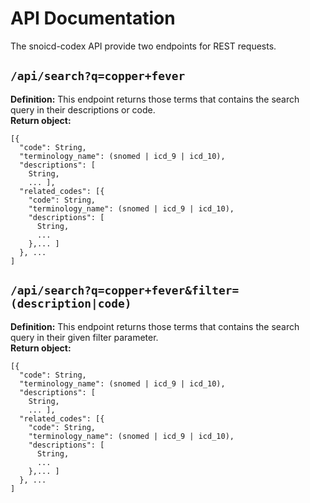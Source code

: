 # API Documentation

The snoicd-codex API provide two endpoints for REST requests.

## `/api/search?q=copper+fever`
**Definition:** This endpoint returns those terms that contains the search query in their descriptions or code.  
**Return object:**
```
[{
  "code": String,
  "terminology_name": (snomed | icd_9 | icd_10),
  "descriptions": [
    String,
    ... ],
  "related_codes": [{
    "code": String,
    "terminology_name": (snomed | icd_9 | icd_10),
    "descriptions": [
      String,
      ...
    },... ]
  }, ...
]
```

## `/api/search?q=copper+fever&filter=(description|code)`
**Definition:** This endpoint returns those terms that contains the search query in their given filter parameter.  
**Return object:**
```
[{
  "code": String,
  "terminology_name": (snomed | icd_9 | icd_10),
  "descriptions": [
    String,
    ... ],
  "related_codes": [{
    "code": String,
    "terminology_name": (snomed | icd_9 | icd_10),
    "descriptions": [
      String,
      ...
    },... ]
  }, ...
]
```
